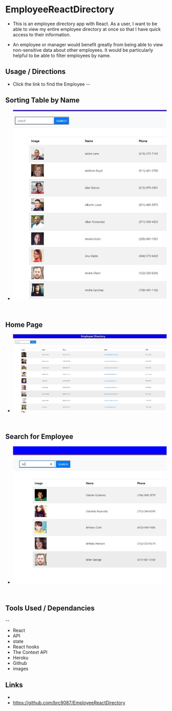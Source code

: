 # EmployeeReactDirectory

* This is an employee directory app with React. As a user, I want to be able to view my entire employee directory at once so that I have quick access to their information.

* An employee or manager would benefit greatly from being able to view non-sensitive data about other employees. It would be particularly helpful to be able to filter employees by name.

## Usage / Directions
* Click the link to find the Employee
--
## Sorting Table by Name
* ![](./public/images/NameSorted.JPG )

<br>

## Home Page 
* ![](./public/images/homePageEmployee.JPG )

<br>
    
    
## Search for Employee
*  ![](./public/images/SearchOption.JPG )

<br>

## Tools Used / Dependancies
--
* React
* API
* state
* React hooks
* The Context API
* Heroku
* Github
* images

## Links
* 
* https://github.com/brc9087/EmployeeReactDirectory